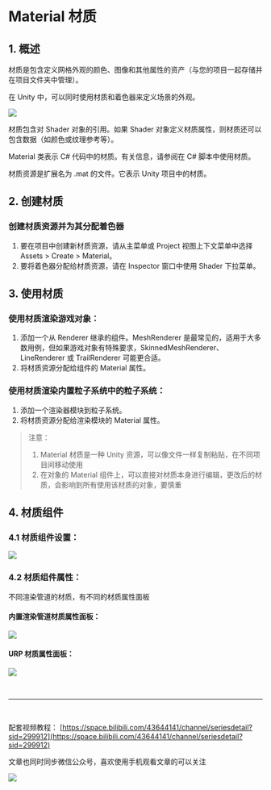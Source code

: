 # Material 材质

## 1. 概述

材质是包含定义网格外观的颜色、图像和其他属性的资产（与您的项目一起存储并在项目文件夹中管理）。

在 Unity 中，可以同时使用材质和着色器来定义场景的外观。

![](../imgs/Inspector-MaterialSimple.png)

材质包含对 Shader 对象的引用。如果 Shader 对象定义材质属性，则材质还可以包含数据（如颜色或纹理参考等）。

Material 类表示 C# 代码中的材质。有关信息，请参阅在 C# 脚本中使用材质。

材质资源是扩展名为 .mat 的文件。它表示 Unity 项目中的材质。

## 2. 创建材质

### 创建材质资源并为其分配着色器

1. 要在项目中创建新材质资源，请从主菜单或 Project 视图上下文菜单中选择 Assets > Create > Material。
2. 要将着色器分配给材质资源，请在 Inspector 窗口中使用 Shader 下拉菜单。

## 3. 使用材质

### 使用材质渲染游戏对象：

1. 添加一个从 Renderer 继承的组件。MeshRenderer 是最常见的，适用于大多数用例，但如果游戏对象有特殊要求，SkinnedMeshRenderer、LineRenderer 或 TrailRenderer 可能更合适。
2. 将材质资源分配给组件的 Material 属性。

### 使用材质渲染内置粒子系统中的粒子系统：

1. 添加一个渲染器模块到粒子系统。
2. 将材质资源分配给渲染模块的 Material 属性。

> 注意：
>
> 1. Material 材质是一种 Unity 资源，可以像文件一样复制粘贴，在不同项目间移动使用
> 2. 在对象的 Material 组件上，可以直接对材质本身进行编辑，更改后的材质，会影响到所有使用该材质的对象，要慎重

## 4. 材质组件

### 4.1 材质组件设置：

![](../imgs/material_setting.png)

### 4.2 材质组件属性：

不同渲染管道的材质，有不同的材质属性面板

#### 内置渲染管道材质属性面板：

![](../imgs/stand_material_inspector.png)

#### URP 材质属性面板：

![](../imgs/urp_material_inspector.png)

<br>
<hr>
<br>

配套视频教程：
[https://space.bilibili.com/43644141/channel/seriesdetail?sid=299912](https://space.bilibili.com/43644141/channel/seriesdetail?sid=299912)

文章也同时同步微信公众号，喜欢使用手机观看文章的可以关注

![](../imgs/微信公众号二维码.jpg)
